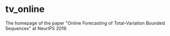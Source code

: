 # tv_online
The homepage of the paper "Online Forecasting of Total-Variation Bounded Sequences" at NeurIPS 2019.
